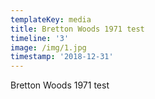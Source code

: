 ```yaml
---
templateKey: media
title: Bretton Woods 1971 test
timeline: '3'
image: /img/1.jpg
timestamp: '2018-12-31'
---
```

Bretton Woods 1971 test
